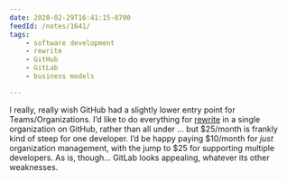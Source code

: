 ```yaml
---
date: 2020-02-29T16:41:15-0700
feedId: /notes/1641/
tags:
    - software development
    - rewrite
    - GitHub
    - GitLab
    - business models

---
```


I really, really wish GitHub had a slightly lower entry point for Teams/Organizations. I’d like to do everything for [rewrite](https://rewrite.software) in a single organization on GitHub, rather than all under … but $25/month is frankly kind of steep for one developer. I’d be happy paying $10/month for *just* organization management, with the jump to $25 for supporting multiple developers. As is, though… GitLab looks appealing, whatever its other weaknesses.

